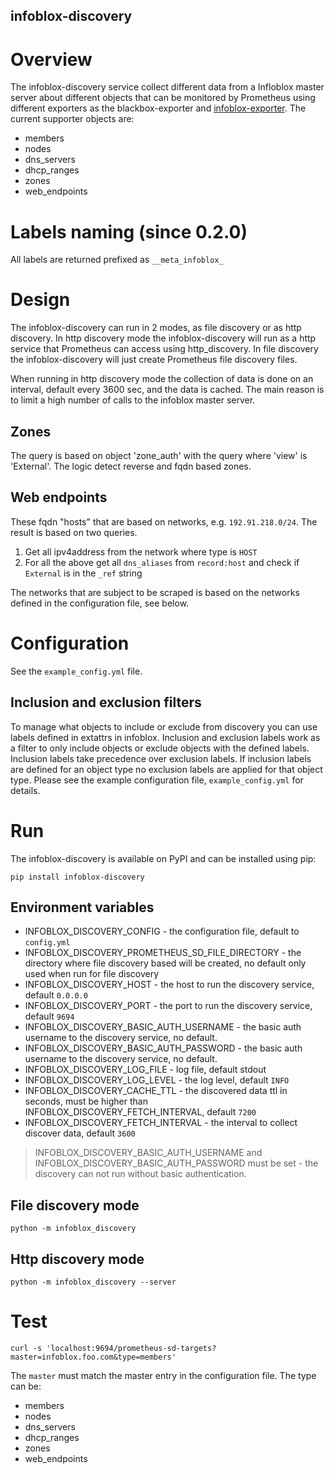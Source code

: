 infoblox-discovery
---------------------

# Overview
The infoblox-discovery service collect different data from a Infloblox master server about
different objects that can be monitored by Prometheus using different exporters as the 
blackbox-exporter and [infoblox-exporter](https://github.com/thenodon/infoblox-exporter). 
The current supporter objects are:
- members
- nodes
- dns_servers
- dhcp_ranges
- zones
- web_endpoints

# Labels naming (since 0.2.0)
All labels are returned prefixed as `__meta_infoblox_`

# Design
The infoblox-discovery can run in 2 modes, as file discovery or as http discovery.
In http discovery mode the infoblox-discovery will run as a http service that Prometheus can
access using http_discovery.
In file discovery the infoblox-discovery will just create Prometheus file discovery files.

When running in http discovery mode the collection of data is done on an interval, default every
3600 sec, and the data is cached. The main reason is to limit a high number of calls to the 
infoblox master server.

## Zones
The query is based on object 'zone_auth' with the query where 'view' is 'External'.
The logic detect reverse and fqdn based zones.

## Web endpoints
These fqdn "hosts" that are based on networks, e.g. `192.91.218.0/24`. 
The result is based on two queries.
1. Get all ipv4address from the network where type is `HOST`
2. For all the above get all `dns_aliases` from `record:host` and check if `External` is in the
`_ref` string

The networks that are subject to be scraped is based on the networks defined in the 
configuration file, see below.

# Configuration
See the `example_config.yml` file.

## Inclusion and exclusion filters
To manage what objects to include or exclude from discovery you can use labels defined in extattrs in infoblox.
Inclusion and exclusion labels work as a filter to only include objects or exclude objects with the defined labels.
Inclusion labels take precedence over exclusion labels. 
If inclusion labels are defined for an object type no exclusion labels are applied for that object type.
Please see the example configuration file, `example_config.yml` for details.


# Run 
The infoblox-discovery is available on PyPI and can be installed using pip:
```shell
pip install infoblox-discovery
```

## Environment variables 
- INFOBLOX_DISCOVERY_CONFIG - the configuration file, default to `config.yml`
- INFOBLOX_DISCOVERY_PROMETHEUS_SD_FILE_DIRECTORY - the directory where file discovery based 
will be created, no default only used when run for file discovery
- INFOBLOX_DISCOVERY_HOST - the host to run the discovery service, default `0.0.0.0`
- INFOBLOX_DISCOVERY_PORT - the port to run the discovery service, default `9694`
- INFOBLOX_DISCOVERY_BASIC_AUTH_USERNAME - the basic auth username to the discovery service, no default.
- INFOBLOX_DISCOVERY_BASIC_AUTH_PASSWORD - the basic auth username to the discovery service, no default.
- INFOBLOX_DISCOVERY_LOG_FILE - log file, default stdout
- INFOBLOX_DISCOVERY_LOG_LEVEL - the log level, default `INFO`
- INFOBLOX_DISCOVERY_CACHE_TTL - the discovered data ttl in seconds, must be higher than 
INFOBLOX_DISCOVERY_FETCH_INTERVAL, default `7200`
- INFOBLOX_DISCOVERY_FETCH_INTERVAL - the interval to collect discover data, default `3600`   

> INFOBLOX_DISCOVERY_BASIC_AUTH_USERNAME and INFOBLOX_DISCOVERY_BASIC_AUTH_PASSWORD must
> be set - the discovery can not run without basic authentication.

## File discovery mode
```shell
python -m infoblox_discovery
```
## Http discovery mode
```shell
python -m infoblox_discovery --server
```

# Test 
```shell
curl -s 'localhost:9694/prometheus-sd-targets?master=infoblox.foo.com&type=members'
```
The `master` must match the master entry in the configuration file.
The type can be:
- members
- nodes
- dns_servers
- dhcp_ranges
- zones
- web_endpoints
